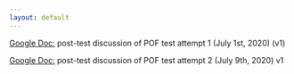```yaml
---
layout: default
---
```


[Google Doc:](https://docs.google.com/document/d/1JxKmvcccYgxyxHkK9EasYi_KEzsKsH341RCrCXNK6sM/edit?usp=sharing) post-test discussion of POF test attempt 1 (July 1st, 2020) (v1)

[Google Doc:](https://docs.google.com/document/d/1pSjYV32JNg4e_6B872bw9FPtDAv1ZokLH8WyMMPRr_g/edit?usp=sharing) post-test discussion of POF test attempt 2 (July 9th, 2020) v1
